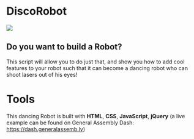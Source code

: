 # DiscoRobot
![](http://ga-dash.s3.amazonaws.com/production/assets/cotbots-screenshot-6e02e04cd005dd481e391124abb479ddd2034d33dd34beb3def0603707c20329.gif)

## Do you want to build a Robot? 

This script will allow you to do just that, and show you how to add cool features to your robot such that it can become a dancing robot who can shoot lasers out of his eyes!

# Tools
This dancing Robot is built with **HTML**, **CSS**, **JavaScript**, **jQuery**
(a live example can be found on General Assembly Dash: https://dash.generalassemb.ly)

